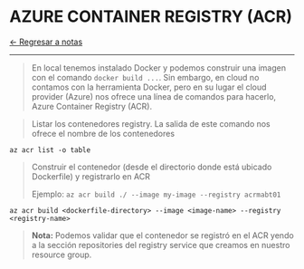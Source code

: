 # AZURE CONTAINER REGISTRY (ACR)

[← Regresar a notas](../../README.md) <br>

----

> En local tenemos instalado Docker y podemos construir una imagen con el comando `docker build ...`. Sin embargo, en cloud no contamos con la herramienta Docker, pero en su lugar el cloud provider (Azure) nos ofrece una línea de comandos para hacerlo, Azure Container Registry (ACR).

> Listar los contenedores registry. La salida de este comando nos ofrece el nombre de los contenedores 
```shell script
az acr list -o table
```

> Construir el contenedor (desde el directorio donde está ubicado Dockerfile) y registrarlo en ACR
>
> Ejemplo: `az acr build ./ --image my-image --registry acrmabt01`
```shell script
az acr build <dockerfile-directory> --image <image-name> --registry <registry-name>
```

> **Nota:** Podemos validar que el contenedor se registró en el ACR yendo a la sección repositories del registry service que creamos en nuestro resource group.